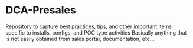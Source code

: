 # DCA-Presales
Repository to capture best practices, tips, and other important items specific to installs, configs, and POC type activities
Basically anything that is not easily obtained from sales portal, documentation, etc... 

